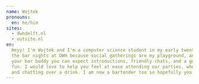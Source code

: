 ```yaml
---
name: Wojtek
pronouns:
  en: he/him
sites:
  - dwhdelft.nl
  - outsite.nl
en:
  Heyy! I'm Wojtek and I'm a computer science student in my early twenties. I joined Outsite in 2022. I really enjoy
  the bar nights at DWH because social gatherings are my playground, and I feel really comfortable there. With me as
  your bar buddy you can expect introductions, friendly chats, and a genuine effort to make sure you're part of the
  fun. I would love to help you feel at ease attending our parties, whether you prefer dancing, or just sitting down
  and chatting over a drink. I am now a bartender too so hopefully you'll be seeing me behind the bar as well :)
---
```

